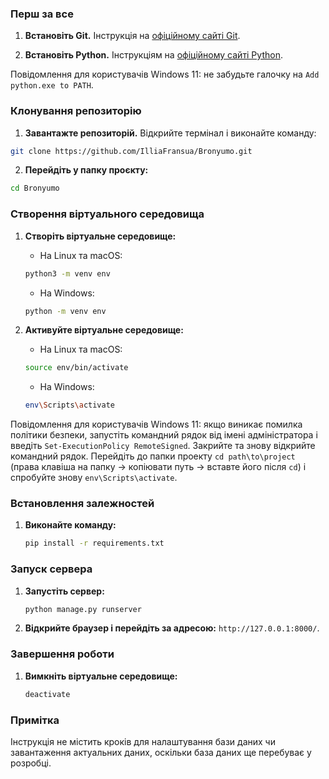 
### Перш за все

1. **Встановіть Git.**  Інструкція на [офіційному сайті Git](https://git-scm.com/).

2. **Встановіть Python.** Інструкціям на [офіційному сайті Python](https://www.python.org/). 

Повідомлення для користувачів Windows 11: не забудьте галочку на `Add python.exe to PATH`.

### Клонування репозиторію

1. **Завантажте репозиторій.** Відкрийте термінал і виконайте команду:
 ```bash
git clone https://github.com/IlliaFransua/Bronyumo.git
 ```
     
2. **Перейдіть у папку проєкту:**
```bash
cd Bronyumo
```

### Створення віртуального середовища

1. **Створіть віртуальне середовище:**

	- На Linux та macOS:

	```bash
	python3 -m venv env
	```

	- На Windows:

	```bash
	python -m venv env
	```

3. **Активуйте віртуальне середовище:**

	- На Linux та macOS:

	```bash
	source env/bin/activate
	```


	- На Windows:

	```bash
	env\Scripts\activate
	```

Повідомлення для користувачів Windows 11: якщо виникає помилка політики безпеки, запустіть командний рядок від імені адміністратора і введіть `Set-ExecutionPolicy RemoteSigned`. Закрийте та знову відкрийте командний рядок. Перейдіть до папки проекту `cd path\to\project` (права клавіша на папку -> копіювати путь -> вставте його після `cd`) і спробуйте знову `env\Scripts\activate`.

### Встановлення залежностей

1. **Виконайте команду:**

	```bash
	pip install -r requirements.txt
	```

### Запуск сервера

1. **Запустіть сервер:**

	```bash
	python manage.py runserver
	```

2. **Відкрийте браузер і перейдіть за адресою:** `http://127.0.0.1:8000/`.

### Завершення роботи

1. **Вимкніть віртуальне середовище:**

	```bash
	deactivate
	```

### Примітка

Інструкція не містить кроків для налаштування бази даних чи завантаження актуальних даних, оскільки база даних ще перебуває у розробці.
